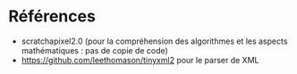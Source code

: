 # Références

- scratchapixel2.0 (pour la compréhension des algorithmes et les aspects mathématiques : pas de copie de code)
- <https://github.com/leethomason/tinyxml2> pour le parser de XML
